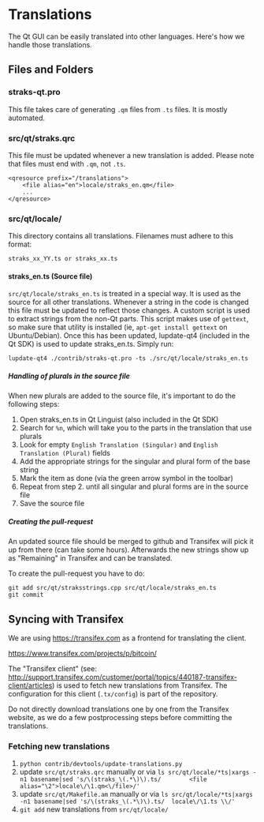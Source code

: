 Translations
============

The Qt GUI can be easily translated into other languages. Here's how we
handle those translations.

Files and Folders
-----------------

### straks-qt.pro

This file takes care of generating `.qm` files from `.ts` files. It is mostly
automated.

### src/qt/straks.qrc

This file must be updated whenever a new translation is added. Please note that
files must end with `.qm`, not `.ts`.

    <qresource prefix="/translations">
        <file alias="en">locale/straks_en.qm</file>
        ...
    </qresource>

### src/qt/locale/

This directory contains all translations. Filenames must adhere to this format:

    straks_xx_YY.ts or straks_xx.ts

#### straks_en.ts (Source file)

`src/qt/locale/straks_en.ts` is treated in a special way. It is used as the
source for all other translations. Whenever a string in the code is changed
this file must be updated to reflect those changes. A custom script is used
to extract strings from the non-Qt parts. This script makes use of `gettext`,
so make sure that utility is installed (ie, `apt-get install gettext` on
Ubuntu/Debian). Once this has been updated, lupdate-qt4 (included in the Qt SDK)
is used to update straks_en.ts. Simply run:

    lupdate-qt4 ./contrib/straks-qt.pro -ts ./src/qt/locale/straks_en.ts

##### Handling of plurals in the source file

When new plurals are added to the source file, it's important to do the following steps:

1. Open straks_en.ts in Qt Linguist (also included in the Qt SDK)
2. Search for `%n`, which will take you to the parts in the translation that use plurals
3. Look for empty `English Translation (Singular)` and `English Translation (Plural)` fields
4. Add the appropriate strings for the singular and plural form of the base string
5. Mark the item as done (via the green arrow symbol in the toolbar)
6. Repeat from step 2. until all singular and plural forms are in the source file
7. Save the source file

##### Creating the pull-request

An updated source file should be merged to github and Transifex will pick it
up from there (can take some hours). Afterwards the new strings show up as "Remaining"
in Transifex and can be translated.

To create the pull-request you have to do:

    git add src/qt/straksstrings.cpp src/qt/locale/straks_en.ts
    git commit

Syncing with Transifex
----------------------

We are using https://transifex.com as a frontend for translating the client.

https://www.transifex.com/projects/p/bitcoin/

The "Transifex client" (see: http://support.transifex.com/customer/portal/topics/440187-transifex-client/articles)
is used to fetch new translations from Transifex. The configuration for this client (`.tx/config`)
is part of the repository.

Do not directly download translations one by one from the Transifex website, as we do a few
postprocessing steps before committing the translations.

### Fetching new translations

1. `python contrib/devtools/update-translations.py`
2. update `src/qt/straks.qrc` manually or via
   `ls src/qt/locale/*ts|xargs -n1 basename|sed 's/\(straks_\(.*\)\).ts/        <file alias="\2">locale\/\1.qm<\/file>/'`
3. update `src/qt/Makefile.am` manually or via
   `ls src/qt/locale/*ts|xargs -n1 basename|sed 's/\(straks_\(.*\)\).ts/  locale\/\1.ts \\/'`
4. `git add` new translations from `src/qt/locale/`
